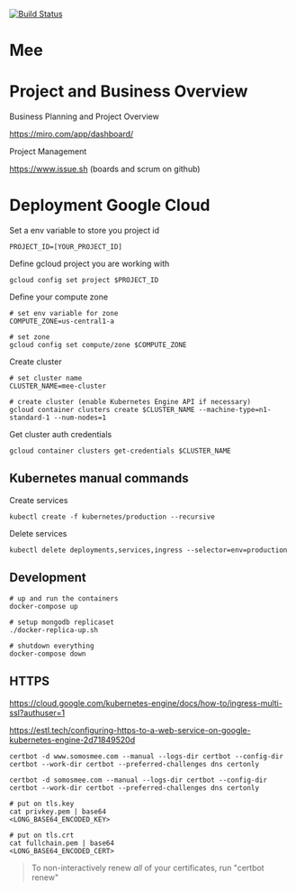 [![Build Status](https://travis-ci.com/somosmee/mee.svg?token=ibFoUs4Eey7Bsz93pLds&branch=master)](https://travis-ci.com/somosmee/mee)

# Mee

# Project and Business Overview

Business Planning and Project Overview

https://miro.com/app/dashboard/

Project Management

https://www.issue.sh (boards and scrum on github)

# Deployment Google Cloud

Set a env variable to store you project id
```
PROJECT_ID=[YOUR_PROJECT_ID]
```

Define gcloud project you are working with
```
gcloud config set project $PROJECT_ID
```

Define your compute zone
```
# set env variable for zone
COMPUTE_ZONE=us-central1-a

# set zone
gcloud config set compute/zone $COMPUTE_ZONE
```

Create cluster
```
# set cluster name
CLUSTER_NAME=mee-cluster

# create cluster (enable Kubernetes Engine API if necessary)
gcloud container clusters create $CLUSTER_NAME --machine-type=n1-standard-1 --num-nodes=1
```
Get cluster auth credentials
```
gcloud container clusters get-credentials $CLUSTER_NAME
```

## Kubernetes manual commands

Create services
```
kubectl create -f kubernetes/production --recursive
```

Delete services
```
kubectl delete deployments,services,ingress --selector=env=production
```

## Development

```
# up and run the containers
docker-compose up

# setup mongodb replicaset
./docker-replica-up.sh

# shutdown everything
docker-compose down
```

## HTTPS

https://cloud.google.com/kubernetes-engine/docs/how-to/ingress-multi-ssl?authuser=1

https://estl.tech/configuring-https-to-a-web-service-on-google-kubernetes-engine-2d71849520d

```
certbot -d www.somosmee.com --manual --logs-dir certbot --config-dir certbot --work-dir certbot --preferred-challenges dns certonly

certbot -d somosmee.com --manual --logs-dir certbot --config-dir certbot --work-dir certbot --preferred-challenges dns certonly

# put on tls.key
cat privkey.pem | base64
<LONG_BASE64_ENCODED_KEY>

# put on tls.crt
cat fullchain.pem | base64
<LONG_BASE64_ENCODED_CERT>
```

> To non-interactively renew *all* of your certificates, run "certbot renew"

